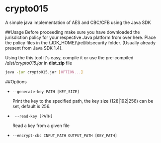 # crypto015
A simple java implementation of AES and CBC/CFB using the Java SDK

##Usage
Before proceeding make sure you have downloaded the jurisdiction policy for your respective Java platform from over here. Place the policy files in the {JDK_HOME}\jre\lib\security folder. (Usually already present from Java SDK 1.4).

Using the this tool it's easy, compile it or use the pre-compiled */dist/crypto015.jar* in **dist.zip** file
```bash
java -jar crypto015.jar [OPTION...]
```

##Options
+ ``` --generate-key PATH [KEY_SIZE] ```

   Print the key to the specified path, the key size (128|192|256) can be set, default is 256.
+ ``` --read-key [PATH]```

   Read a key from a given file
+ ```--encrypt-cbc INPUT_PATH OUTPUT_PATH [KEY_PATH] ```
